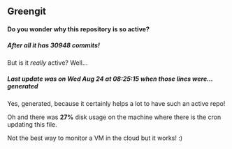 ## Greengit

#### Do you wonder why this repository is so active?

##### After all it has 30948 commits!

But is it *really* active? Well...

##### Last update was on Wed Aug 24 at 08:25:15 when those lines were... generated

Yes, generated, because it certainly helps a lot to have such an active repo!

Oh and there was **27%** disk usage on the machine
where there is the cron updating this file.

Not the best way to monitor a VM in the cloud but it works! :)
